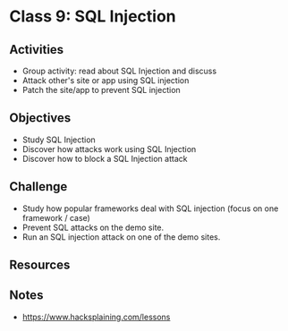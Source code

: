 
# Class 9: SQL Injection

## Activities
  - Group activity: read about SQL Injection and discuss
  - Attack other's site or app using SQL injection
  - Patch the site/app to prevent SQL injection

## Objectives
  - Study SQL Injection
  - Discover how attacks work using SQL Injection
  - Discover how to block a SQL Injection attack

## Challenge
  - Study how popular frameworks deal with SQL injection (focus on one framework / case)
  - Prevent SQL attacks on the demo site. 
  - Run an SQL injection attack on one of the demo sites. 

## Resources 


## Notes 

- https://www.hacksplaining.com/lessons